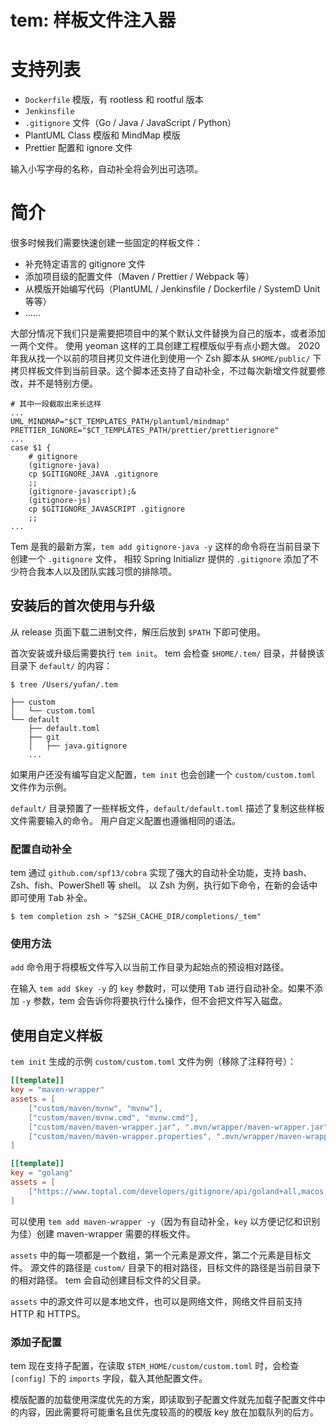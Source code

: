 # tem: 样板文件注入器

# 支持列表

- `Dockerfile` 模版，有 rootless 和 rootful 版本
- `Jenkinsfile`
- `.gitignore` 文件（Go / Java / JavaScript / Python）
- PlantUML Class 模版和 MindMap 模版
- Prettier 配置和 ignore 文件

输入小写字母的名称，自动补全将会列出可选项。

# 简介

很多时候我们需要快速创建一些固定的样板文件：

- 补充特定语言的 gitignore 文件
- 添加项目级的配置文件（Maven / Prettier / Webpack 等）
- 从模版开始编写代码（PlantUML / Jenkinsfile / Dockerfile / SystemD Unit 等等）
- ……

大部分情况下我们只是需要把项目中的某个默认文件替换为自己的版本，或者添加一两个文件。
使用 yeoman 这样的工具创建工程模版似乎有点小题大做。
2020 年我从找一个以前的项目拷贝文件进化到使用一个 Zsh 脚本从 `$HOME/public/`
下拷贝样板文件到当前目录。这个脚本还支持了自动补全，不过每次新增文件就要修改，并不是特别方便。

```shell
# 其中一段截取出来长这样
...
UML_MINDMAP="$CT_TEMPLATES_PATH/plantuml/mindmap"
PRETTIER_IGNORE="$CT_TEMPLATES_PATH/prettier/prettierignore"
...
case $1 {
    # gitignore
    (gitignore-java)
    cp $GITIGNORE_JAVA .gitignore
    ;;
    (gitignore-javascript);&
    (gitignore-js)
    cp $GITIGNORE_JAVASCRIPT .gitignore
    ;;
...
```

Tem 是我的最新方案，`tem add gitignore-java -y` 这样的命令将在当前目录下创建一个 `.gitignore` 文件，
相较 Spring Initializr 提供的 `.gitignore` 添加了不少符合我本人以及团队实践习惯的排除项。

## 安装后的首次使用与升级

从 release 页面下载二进制文件，解压后放到 `$PATH` 下即可使用。

首次安装或升级后需要执行 `tem init`。
tem 会检查 `$HOME/.tem/` 目录，并替换该目录下 `default/` 的内容：

```shell
$ tree /Users/yufan/.tem

├── custom
│   └── custom.toml
└── default
    ├── default.toml
    ├── git
    │   ├── java.gitignore
    ...
```

如果用户还没有编写自定义配置，`tem init` 也会创建一个 `custom/custom.toml` 文件作为示例。

`default/` 目录预置了一些样板文件，`default/default.toml` 描述了复制这些样板文件需要输入的命令。
用户自定义配置也遵循相同的语法。

### 配置自动补全

tem 通过 `github.com/spf13/cobra` 实现了强大的自动补全功能，支持 bash、Zsh、fish、PowerShell 等 shell。
以 Zsh 为例，执行如下命令，在新的会话中即可使用 <kbd>Tab</kbd> 补全。

```shell
$ tem completion zsh > "$ZSH_CACHE_DIR/completions/_tem"
```

### 使用方法

`add` 命令用于将模板文件写入以当前工作目录为起始点的预设相对路径。

在输入 `tem add $key -y` 的 `key` 参数时，可以使用 <kbd>Tab</kbd> 进行自动补全。如果不添加 `-y` 参数，tem 会告诉你将要执行什么操作，但不会把文件写入磁盘。

## 使用自定义样板

`tem init` 生成的示例 `custom/custom.toml` 文件为例（移除了注释符号）：

```toml
[[template]]
key = "maven-wrapper"
assets = [
    ["custom/maven/mvnw", "mvnw"],
    ["custom/maven/mvnw.cmd", "mvnw.cmd"],
    ["custom/maven/maven-wrapper.jar", ".mvn/wrapper/maven-wrapper.jar"],
    ["custom/maven/maven-wrapper.properties", ".mvn/wrapper/maven-wrapper.properties"],
]

[[template]]
key = "golang"
assets = [
    ["https://www.toptal.com/developers/gitignore/api/goland+all,macos,linux,windows,visualstudiocode", ".gitignore"]
]
```

可以使用 `tem add maven-wrapper -y`（因为有自动补全，`key` 以方便记忆和识别为佳）创建 maven-wrapper 需要的样板文件。

`assets` 中的每一项都是一个数组，第一个元素是源文件，第二个元素是目标文件。
源文件的路径是 `custom/` 目录下的相对路径，目标文件的路径是当前目录下的相对路径。
tem 会自动创建目标文件的父目录。

`assets` 中的源文件可以是本地文件，也可以是网络文件，网络文件目前支持 HTTP 和 HTTPS。

### 添加子配置

tem 现在支持子配置，在读取 `$TEM_HOME/custom/custom.toml` 时，会检查 `[config]` 下的 `imports` 字段，载入其他配置文件。

模版配置的加载使用深度优先的方案，即读取到子配置文件就先加载子配置文件中的内容，因此需要将可能重名且优先度较高的的模版 key 放在加载队列的后方。
